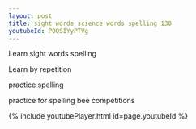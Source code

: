 ```yaml
---
layout: post
title: sight words science words spelling 130
youtubeId: POQSIYyPTVg
---
```

 
 
Learn sight words spelling
 
Learn by repetition 
 
practice spelling 
 
practice for spelling bee competitions 
 
{% include youtubePlayer.html id=page.youtubeId %}
 
 

